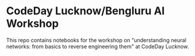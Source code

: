 # CodeDay Lucknow/Bengluru AI Workshop

This repo contains notebooks for the workshop on "understanding neural networks: from basics to reverse engineering them" at CodeDay Lucknow.
